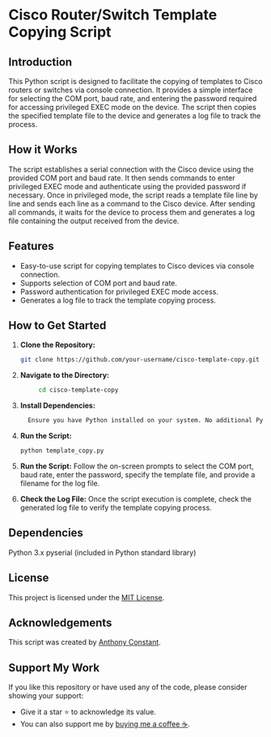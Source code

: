 # Cisco Router/Switch Template Copying Script

## Introduction

This Python script is designed to facilitate the copying of templates to Cisco routers or switches via console connection. It provides a simple interface for selecting the COM port, baud rate, and entering the password required for accessing privileged EXEC mode on the device. The script then copies the specified template file to the device and generates a log file to track the process.

## How it Works

The script establishes a serial connection with the Cisco device using the provided COM port and baud rate. It then sends commands to enter privileged EXEC mode and authenticate using the provided password if necessary. Once in privileged mode, the script reads a template file line by line and sends each line as a command to the Cisco device. After sending all commands, it waits for the device to process them and generates a log file containing the output received from the device.

## Features

- Easy-to-use script for copying templates to Cisco devices via console connection.
- Supports selection of COM port and baud rate.
- Password authentication for privileged EXEC mode access.
- Generates a log file to track the template copying process.

## How to Get Started

1. **Clone the Repository:**
   ```bash
   git clone https://github.com/your-username/cisco-template-copy.git

2. **Navigate to the Directory:**
   ```bash
        cd cisco-template-copy
   
3. **Install Dependencies:**
   ```bash
     Ensure you have Python installed on your system. No additional Python packages are required.

4. **Run the Script:**
    ```bash
    python template_copy.py

5. **Run the Script:**
Follow the on-screen prompts to select the COM port, baud rate, enter the password, specify the template file, and provide a filename for the log file.

6. **Check the Log File:**
Once the script execution is complete, check the generated log file to verify the template copying process.

## Dependencies 
Python 3.x
pyserial (included in Python standard library)

## License

This project is licensed under the [MIT License](https://opensource.org/licenses/MIT).

## Acknowledgements

This script was created by [Anthony Constant](https://anthonyconstant.co.uk/).

## Support My Work

If you like this repository or have used any of the code, please consider showing your support:

- Give it a star ⭐️ to acknowledge its value.
- You can also support me by [buying me a coffee ☕️](https://ko-fi.com/W7W144CAO).




